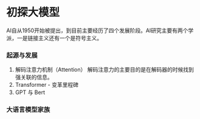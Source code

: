 # 初探大模型
AI自从1950开始被提出，到目前主要经历了四个发展阶段。AI研究主要有两个学派，一是链接主义还有一个是符号主义。
### 起源与发展
1. 解码注意力机制（Attention）
解码注意力的主要目的是在解码器的时候找到强关联的信息。
2. Transformer - 变革里程碑
3. GPT 与 Bert
### 大语言模型家族

<!--stackedit_data:
eyJoaXN0b3J5IjpbLTIwODQ3NjY5NDUsLTU5ODYxNzMyOCwtMT
M0OTUxNjk1OCwtMTE5MzkwMDE4MywtOTc1NDgyNzUzLC05MDM5
OTUzOTMsODQ2NjUzMzUxXX0=
-->
